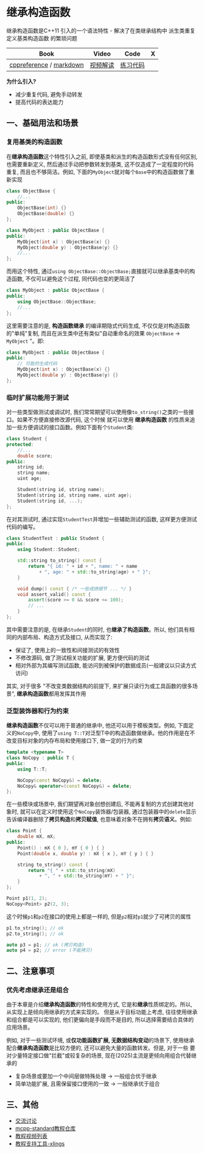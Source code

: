 # 继承构造函数

继承构造函数是C++11 引入的一个语法特性 - 解决了在类继承结构中 派生类重复定义基类构造函数 的繁琐问题

| Book | Video | Code | X |
| --- | --- | --- | --- |
| [cppreference](https://en.cppreference.com/w/cpp/language/using_declaration.html#Inheriting_constructors) / [markdown](https://github.com/Sunrisepeak/mcpp-standard/blob/main/book/src/cpp11/11-inherited-constructors.md) | [视频解读]() | [练习代码]() |  |

**为什么引入?**

- 减少重复代码, 避免手动转发
- 提高代码的表达能力

## 一、基础用法和场景

### 复用基类的构造函数

在**继承构造函数**这个特性引入之前, 即使基类和派生的构造函数形式没有任何区别, 也需要重新定义, 然后通过手动把参数转发到基类, 这不仅造成了一定程度的代码重复, 而且也不够简洁。例如, 下面的`MyObject`就对每个`Base`中的构造函数做了重新实现

```cpp
class ObjectBase {
    //...
public:
    ObjectBase(int) {}
    ObjectBase(double) {}
};

class MyObject : public ObjectBase {
public:
    MyObject(int x) : ObjectBase(x) {}
    MyObject(double y) : ObjectBase(y) {}
    //...
};
```

而用这个特性, 通过`using ObjectBase::ObjectBase;`直接就可以继承基类中的构造函数, 不仅可以避免这个过程, 同代码也变的更简洁了

```cpp
class MyObject : public ObjectBase {
public:
    using ObjectBase::ObjectBase;
    //...
};
```

这里需要注意的是, **构造函数继承** 的编译期隐式代码生成, 不仅仅是对构造函数的"单纯"复制, 而且在派生类中还有类似"自动重命名的效果 `ObjectBase` -> `MyObject` "。即:

```cpp
class MyObject : public ObjectBase {
public:
    // 可能的生成代码
    MyObject(int x) : ObjectBase(x) {}
    MyObject(double y) : ObjectBase(y) {}
};
```

### 临时扩展功能用于测试

对一些类型做测试或调试时, 我们常常期望可以使用像`to_string()`之类的一些接口。如果不方便直接修改源代码, 这个时候 就可以使用 **继承构造函数** 的性质来追加一些方便调试的接口函数。例如下面有个`Student`类:

```cpp
class Student {
protected:
    //...
    double score;
public:
    string id;
    string name;
    uint age;

    Student(string id, string name);
    Student(string id, string name, uint age);
    Student(string id, ...);
};
```
在对其测试时, 通过实现`StudentTest`并增加一些辅助测试的函数, 这样更方便测试代码的编写。

```cpp
class StudentTest : public Student {
public:
    using Student::Student;

    std::string to_string() const {
        return "{ id: " + id + ", name: " + name
            + ", age: " + std::to_string(age) + " }";
    }

    void dump() const { /* 一些成绩细节 ... */ }
    void assert_valid() const {
        assert(score >= 0 && score <= 100);
        // ...
    }
};
```

其中需要注意的是, 在继承`Student`的同时, 也**继承了构造函数**。所以, 他们具有相同的内部布局、构造方式及接口, 从而实现了:

- 保证了, 使用上的一致性和间接测试的有效性
- 不修改源码, 做了测试相关功能的扩展, 更方便代码的测试
- 相对外部为其编写测试函数, 能访问到被保护的数据成员(一般建议以只读方式访问)

其实, 对于很多 "不改变类数据结构的前提下, 来扩展只读行为或工具函数的很多场景", **继承构造函数**都用发挥其作用

### 泛型装饰器和行为约束

**继承构造函数**不仅可以用于普通的继承中, 他还可以用于模板类型。例如, 下面定义的`NoCopy`中, 使用了`using T::T`对泛型T中的构造函数做继承。他的作用是在不改变目标对象的内存布局和使用接口下, 做一定的行为约束

```cpp
template <typename T>
class NoCopy : public T {
public:
    using T::T;

    NoCopy(const NoCopy&) = delete;
    NoCopy& operator=(const NoCopy&) = delete;
};
```

在一些模块或场景中, 我们期望再对象创想创建后, 不能再复制的方式创建其他对象时, 就可以在定义时使用这个`NoCopy`装饰器/包装器, 通过包装器中的`delete`显示告诉编译器删除了**拷贝构造**和**拷贝赋值**, 也意味着对象不在拥有**拷贝语义**。例如:

```cpp
class Point {
    double mX, mX;
public:
    Point() : mX { 0 }, mY { 0 } { }
    Point(double x, double y) : mX { x }, mY { y } { }

    string to_string() const {
        return "{ " + std::to_string(mX)
            + ", " + std::to_string(mY) + " }";
    }
};

Point p1(1, 2);
NoCopy<Point> p2(2, 3);

```

这个时候`p1`和`p2`在接口的使用上都是一样的, 但是`p2`相对`p1`就少了可拷贝的属性

```cpp
p1.to_string(); // ok
p2.to_string(); // ok

auto p3 = p1; // ok (拷贝构造)
auto p4 = p2; // error (不能拷贝)
```

## 二、注意事项

### 优先考虑继承还是组合

由于本章是介绍**继承构造函数**的特性和使用方式, 它是和**继承**性质绑定的。所以, 从实现上是倾向用继承的方式来实现的。 但是从于目标功能上考虑, 往往使用继承和组合都是可以实现的, 他们更偏向是手段而不是目的, 所以选择需要结合具体的应用场景。

例如, 对于一些测试环境, 或**仅功能函数扩展, 无数据结构变动**的场景下, 使用继承配合**继承构造函数**是比较方便的, 还可以避免大量的函数转发。但是, 对于一些 要对少量特定接口做"拦截"或较复杂的场景, 现在(2025)主流是更倾向用组合代替继承的

- 复杂场景或要加一个中间层做特殊处理 -> 一般组合优于继承
- 简单功能扩展, 且需保留接口使用的一致 -> 一般继承优于组合

## 三、其他

- [交流讨论](https://forum.d2learn.org/category/20)
- [mcpp-standard教程仓库](https://github.com/Sunrisepeak/mcpp-standard)
- [教程视频列表](https://space.bilibili.com/65858958/lists/5208246)
- [教程支持工具-xlings](https://github.com/d2learn/xlings)